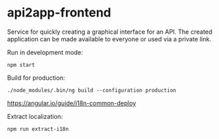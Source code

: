 # api2app-frontend

Service for quickly creating a graphical interface for an API. The created application can be made available to everyone or used via a private link.  

Run in development mode:
~~~
npm start
~~~

Build for production:
~~~
./node_modules/.bin/ng build --configuration production
~~~

https://angular.io/guide/i18n-common-deploy  

Extract localization:
~~~
npm run extract-i18n
~~~
